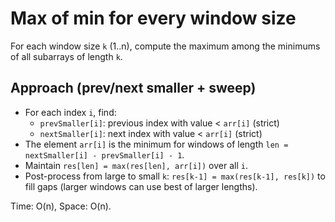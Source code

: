 # Max of min for every window size

For each window size `k` (1..n), compute the maximum among the minimums of all subarrays of length `k`.

## Approach (prev/next smaller + sweep)
- For each index `i`, find:
  - `prevSmaller[i]`: previous index with value < `arr[i]` (strict)
  - `nextSmaller[i]`: next index with value < `arr[i]` (strict)
- The element `arr[i]` is the minimum for windows of length `len = nextSmaller[i] - prevSmaller[i] - 1`.
- Maintain `res[len] = max(res[len], arr[i])` over all `i`.
- Post-process from large to small `k`: `res[k-1] = max(res[k-1], res[k])` to fill gaps (larger windows can use best of larger lengths).

Time: O(n), Space: O(n).
